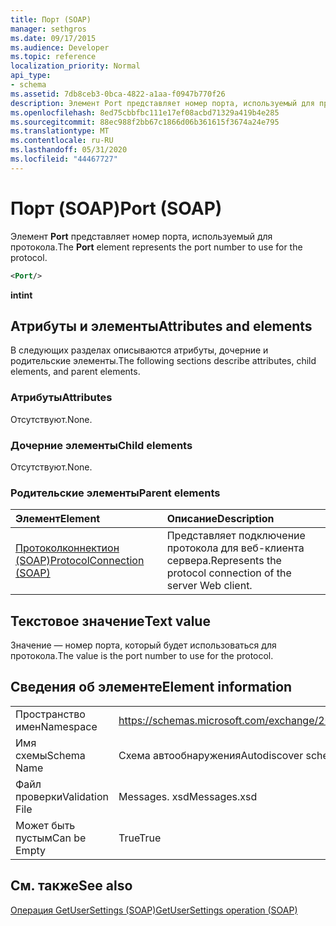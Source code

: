 ```yaml
---
title: Порт (SOAP)
manager: sethgros
ms.date: 09/17/2015
ms.audience: Developer
ms.topic: reference
localization_priority: Normal
api_type:
- schema
ms.assetid: 7db8ceb3-0bca-4822-a1aa-f0947b770f26
description: Элемент Port представляет номер порта, используемый для протокола.
ms.openlocfilehash: 8ed75cbbfbc111e17ef08acbd71329a419b4e285
ms.sourcegitcommit: 88ec988f2bb67c1866d06b361615f3674a24e795
ms.translationtype: MT
ms.contentlocale: ru-RU
ms.lasthandoff: 05/31/2020
ms.locfileid: "44467727"
---
```

# <a name="port-soap"></a><span data-ttu-id="38870-103">Порт (SOAP)</span><span class="sxs-lookup"><span data-stu-id="38870-103">Port (SOAP)</span></span>

<span data-ttu-id="38870-104">Элемент **Port** представляет номер порта, используемый для протокола.</span><span class="sxs-lookup"><span data-stu-id="38870-104">The **Port** element represents the port number to use for the protocol.</span></span> 
  
```XML
<Port/>
```

 <span data-ttu-id="38870-105">**int**</span><span class="sxs-lookup"><span data-stu-id="38870-105">**int**</span></span>
## <a name="attributes-and-elements"></a><span data-ttu-id="38870-106">Атрибуты и элементы</span><span class="sxs-lookup"><span data-stu-id="38870-106">Attributes and elements</span></span>

<span data-ttu-id="38870-107">В следующих разделах описываются атрибуты, дочерние и родительские элементы.</span><span class="sxs-lookup"><span data-stu-id="38870-107">The following sections describe attributes, child elements, and parent elements.</span></span>
  
### <a name="attributes"></a><span data-ttu-id="38870-108">Атрибуты</span><span class="sxs-lookup"><span data-stu-id="38870-108">Attributes</span></span>

<span data-ttu-id="38870-109">Отсутствуют.</span><span class="sxs-lookup"><span data-stu-id="38870-109">None.</span></span>
  
### <a name="child-elements"></a><span data-ttu-id="38870-110">Дочерние элементы</span><span class="sxs-lookup"><span data-stu-id="38870-110">Child elements</span></span>

<span data-ttu-id="38870-111">Отсутствуют.</span><span class="sxs-lookup"><span data-stu-id="38870-111">None.</span></span>
  
### <a name="parent-elements"></a><span data-ttu-id="38870-112">Родительские элементы</span><span class="sxs-lookup"><span data-stu-id="38870-112">Parent elements</span></span>

|<span data-ttu-id="38870-113">**Элемент**</span><span class="sxs-lookup"><span data-stu-id="38870-113">**Element**</span></span>|<span data-ttu-id="38870-114">**Описание**</span><span class="sxs-lookup"><span data-stu-id="38870-114">**Description**</span></span>|
|:-----|:-----|
|[<span data-ttu-id="38870-115">Протоколконнектион (SOAP)</span><span class="sxs-lookup"><span data-stu-id="38870-115">ProtocolConnection (SOAP)</span></span>](protocolconnection-soap.md) <br/> |<span data-ttu-id="38870-116">Представляет подключение протокола для веб-клиента сервера.</span><span class="sxs-lookup"><span data-stu-id="38870-116">Represents the protocol connection of the server Web client.</span></span>  <br/> |
   
## <a name="text-value"></a><span data-ttu-id="38870-117">Текстовое значение</span><span class="sxs-lookup"><span data-stu-id="38870-117">Text value</span></span>

<span data-ttu-id="38870-118">Значение — номер порта, который будет использоваться для протокола.</span><span class="sxs-lookup"><span data-stu-id="38870-118">The value is the port number to use for the protocol.</span></span>
  
## <a name="element-information"></a><span data-ttu-id="38870-119">Сведения об элементе</span><span class="sxs-lookup"><span data-stu-id="38870-119">Element information</span></span>

|||
|:-----|:-----|
|<span data-ttu-id="38870-120">Пространство имен</span><span class="sxs-lookup"><span data-stu-id="38870-120">Namespace</span></span>  <br/> |https://schemas.microsoft.com/exchange/2010/Autodiscover  <br/> |
|<span data-ttu-id="38870-121">Имя схемы</span><span class="sxs-lookup"><span data-stu-id="38870-121">Schema Name</span></span>  <br/> |<span data-ttu-id="38870-122">Схема автообнаружения</span><span class="sxs-lookup"><span data-stu-id="38870-122">Autodiscover schema</span></span>  <br/> |
|<span data-ttu-id="38870-123">Файл проверки</span><span class="sxs-lookup"><span data-stu-id="38870-123">Validation File</span></span>  <br/> |<span data-ttu-id="38870-124">Messages. xsd</span><span class="sxs-lookup"><span data-stu-id="38870-124">Messages.xsd</span></span>  <br/> |
|<span data-ttu-id="38870-125">Может быть пустым</span><span class="sxs-lookup"><span data-stu-id="38870-125">Can be Empty</span></span>  <br/> |<span data-ttu-id="38870-126">True</span><span class="sxs-lookup"><span data-stu-id="38870-126">True</span></span>  <br/> |
   
## <a name="see-also"></a><span data-ttu-id="38870-127">См. также</span><span class="sxs-lookup"><span data-stu-id="38870-127">See also</span></span>



[<span data-ttu-id="38870-128">Операция GetUserSettings (SOAP)</span><span class="sxs-lookup"><span data-stu-id="38870-128">GetUserSettings operation (SOAP)</span></span>](getusersettings-operation-soap.md)

